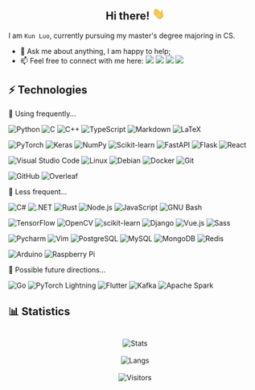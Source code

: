 <h2 style="text-align:center"> 
    Hi there!
    <img src="https://raw.githubusercontent.com/luokn/luokn/main/assets/wave.gif" height="24px">
</h2>

I am `Kun Luo`, currently pursuing my master's degree majoring in CS.

-   💬 Ask me about anything, I am happy to help;
-   📫 Feel free to connect with me here:
    [<img src="https://img.shields.io/badge/Microsoft_Outlook-0078D4?style=flat-square&logo=microsoft-outlook&logoColor=white" />](mailto:olooook@outlook.com)
    [<img src="https://img.shields.io/badge/Gmail-D14836?style=flat-square&logo=gmail&logoColor=white" />](mailto:luokun485@gmail.com)
    [<img src="https://img.shields.io/badge/LinkedIn-0077B5?style=flat-square&logo=linkedin&logoColor=white" />](https://www.linkedin.com/in/kun-luo/)
    [<img src="https://img.shields.io/static/v1?style=flat-square&message=WeChat&color=222222&logo=WeChat&logoColor=07C160&label=" />](assets/wechat.png)

## ⚡ Technologies

🌲 Using frequently...

![Python](https://img.shields.io/badge/Python-FFD43B?style=for-the-badge&logo=python&logoColor=darkgreen)
![C](https://img.shields.io/badge/C-00599C?style=for-the-badge&logo=c&logoColor=white)
![C++](https://img.shields.io/badge/C%2B%2B-00599C?style=for-the-badge&logo=c%2B%2B&logoColor=white)
![TypeScript](https://img.shields.io/badge/TypeScript-007ACC?style=for-the-badge&logo=typescript&logoColor=white)
![Markdown](https://img.shields.io/badge/Markdown-000000?style=for-the-badge&logo=markdown&logoColor=white)
![LaTeX](https://img.shields.io/static/v1?style=for-the-badge&message=LaTeX&color=008080&logo=LaTeX&logoColor=FFFFFF&label=)

![PyTorch](https://img.shields.io/static/v1?style=for-the-badge&message=PyTorch&color=EE4C2C&logo=PyTorch&logoColor=FFFFFF&label=)
![Keras](https://img.shields.io/badge/Keras-D00000?style=for-the-badge&logo=Keras&logoColor=white)
![NumPy](https://img.shields.io/static/v1?style=for-the-badge&message=NumPy&color=013243&logo=NumPy&logoColor=FFFFFF&label=)
![Scikit-learn](https://img.shields.io/static/v1?style=for-the-badge&message=scikit-learn&color=222222&logo=scikit-learn&logoColor=F7931E&label=)
![FastAPI](https://img.shields.io/badge/fastapi-109989?style=for-the-badge&logo=FASTAPI&logoColor=white)
![Flask](https://img.shields.io/badge/Flask-000000?style=for-the-badge&logo=flask&logoColor=white)
![React](https://img.shields.io/badge/React-20232A?style=for-the-badge&logo=react&logoColor=61DAFB)

![Visual Studio Code](https://img.shields.io/badge/Visual_Studio_Code-0078D4?style=for-the-badge&logo=visual%20studio%20code&logoColor=white)
![Linux](https://img.shields.io/badge/Linux-FCC624?style=for-the-badge&logo=linux&logoColor=black)
![Debian](https://img.shields.io/badge/Debian-A81D33?style=for-the-badge&logo=debian&logoColor=white)
![Docker](https://img.shields.io/badge/Docker-2CA5E0?style=for-the-badge&logo=docker&logoColor=white)
![Git](https://img.shields.io/badge/Git-F05032?style=for-the-badge&logo=git&logoColor=white)

![GitHub](https://img.shields.io/badge/GitHub-100000?style=for-the-badge&logo=github&logoColor=white)
![Overleaf](https://img.shields.io/static/v1?style=for-the-badge&message=Overleaf&color=47A141&logo=Overleaf&logoColor=FFFFFF&label=)

🌳 Less frequent...

![C#](https://img.shields.io/badge/C%23-239120?style=for-the-badge&logo=c-sharp&logoColor=white)
![.NET](https://img.shields.io/badge/.NET-5C2D91?style=for-the-badge&logo=dot-net&logoColor=white)
![Rust](https://img.shields.io/badge/Rust-000000?style=for-the-badge&logo=rust&logoColor=white)
![Node.js](https://img.shields.io/badge/Node.js-43853D?style=for-the-badge&logo=node-dot-js&logoColor=white)
![JavaScript](https://img.shields.io/badge/JavaScript-F7DF1E?style=for-the-badge&logo=javascript&logoColor=black)
![GNU Bash](https://img.shields.io/static/v1?style=for-the-badge&message=GNU+Bash&color=4EAA25&logo=GNU+Bash&logoColor=FFFFFF&label=)

![TensorFlow](https://img.shields.io/badge/TensorFlow-FF6F00?style=for-the-badge&logo=TensorFlow&logoColor=white)
![OpenCV](https://img.shields.io/badge/OpenCV-27338e?style=for-the-badge&logo=OpenCV&logoColor=white)
![scikit-learn](https://img.shields.io/badge/scikit_learn-F7931E?style=for-the-badge&logo=scikit-learn&logoColor=white)
![Django](https://img.shields.io/badge/Django-092E20?style=for-the-badge&logo=django&logoColor=green)
![Vue.js](https://img.shields.io/badge/Vue.js-35495E?style=for-the-badge&logo=vue-dot-js&logoColor=4FC08D)
![Sass](https://img.shields.io/badge/Sass-CC6699?style=for-the-badge&logo=sass&logoColor=white)

![Pycharm](https://img.shields.io/badge/pycharm-143?style=for-the-badge&logo=pycharm&logoColor=black&color=black&labelColor=green)
![Vim](https://img.shields.io/badge/VIM-%2311AB00.svg?&style=for-the-badge&logo=vim&logoColor=white)
![PostgreSQL](https://img.shields.io/badge/PostgreSQL-316192?style=for-the-badge&logo=postgresql&logoColor=white)
![MySQL](https://img.shields.io/badge/MySQL-00000F?style=for-the-badge&logo=mysql&logoColor=white)
![MongoDB](https://img.shields.io/badge/MongoDB-4EA94B?style=for-the-badge&logo=mongodb&logoColor=white)
![Redis](https://img.shields.io/badge/redis-CC0000.svg?&style=for-the-badge&logo=redis&logoColor=white)

![Arduino](https://img.shields.io/static/v1?style=for-the-badge&message=Arduino&color=00979D&logo=Arduino&logoColor=FFFFFF&label=)
![Raspberry Pi](https://img.shields.io/badge/RASPBERRY%20PI-C51A4A.svg?&style=for-the-badge&logo=raspberry%20pi&logoColor=white)

🌱 Possible future directions...

![Go](https://img.shields.io/badge/Go-00ADD8?style=for-the-badge&logo=go&logoColor=white)
![PyTorch Lightning](https://img.shields.io/static/v1?style=for-the-badge&message=PyTorch+Lightning&color=792EE5&logo=PyTorch+Lightning&logoColor=FFFFFF&label=)
![Flutter](https://img.shields.io/badge/Flutter-02569B?style=for-the-badge&logo=flutter&logoColor=white)
![Kafka](https://img.shields.io/badge/Apache_Kafka-231F20?style=for-the-badge&logo=apache-kafka&logoColor=white)
![Apache Spark](https://img.shields.io/static/v1?style=for-the-badge&message=Apache+Spark&color=E25A1C&logo=Apache+Spark&logoColor=FFFFFF&label=)

## 📊 Statistics

<div style="display:flex;flex-direction:column;align-items:center">
    <br>
    <img alt="Stats" src="https://github-readme-stats.vercel.app/api?username=luokn&count_private=true&show_icons=true&include_all_commits=true">
    <br>
    <img alt="Langs" src="https://github-readme-stats.vercel.app/api/top-langs/?username=luokn">
    <br>
    <img alt="Visitors" src="https://visitor-badge.laobi.icu/badge?page_id=luokun.visitor-badge">
</div>
